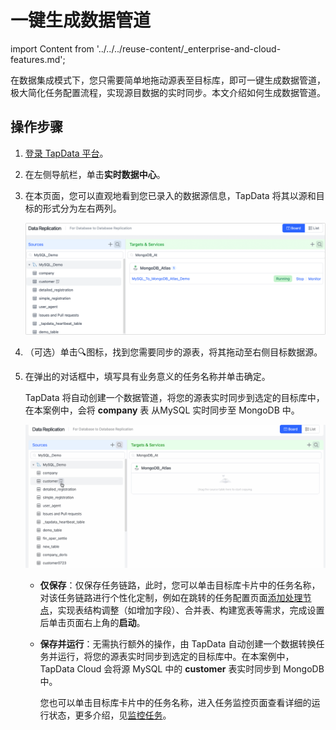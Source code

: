 # 一键生成数据管道
import Content from '../../../reuse-content/_enterprise-and-cloud-features.md';

<Content />

在数据集成模式下，您只需要简单地拖动源表至目标库，即可一键生成数据管道，极大简化任务配置流程，实现源目数据的实时同步。本文介绍如何生成数据管道。

## 操作步骤

1. [登录 TapData 平台](../../log-in.md)。

2. 在左侧导航栏，单击**实时数据中心**。

3. 在本页面，您可以直观地看到您已录入的数据源信息，TapData 将其以源和目标的形式分为左右两列。

   ![数据集成模式页面](../../../images/view_etl_dashboard.png)

4. （可选）单击🔍图标，找到您需要同步的源表，将其拖动至右侧目标数据源。

5. 在弹出的对话框中，填写具有业务意义的任务名称并单击确定。

   TapData 将自动创建一个数据管道，将您的源表实时同步到选定的目标库中，在本案例中，会将 **company** 表 从MySQL 实时同步至 MongoDB 中。

   ![创建任务](../../../images/create_etl_task.gif)

   - **仅保存**：仅保存任务链路，此时，您可以单击目标库卡片中的任务名称，对该任务链路进行个性化定制，例如在跳转的任务配置页面[添加处理节点](../../data-pipeline/data-development/process-node)，实现表结构调整（如增加字段）、合并表、构建宽表等需求，完成设置后单击页面右上角的**启动**。

   - **保存并运行**：无需执行额外的操作，由 TapData 自动创建一个数据转换任务并运行，将您的源表实时同步到选定的目标库中。在本案例中，TapData Cloud 会将源 MySQL 中的 **customer** 表实时同步到 MongoDB 中。

     您也可以单击目标库卡片中的任务名称，进入任务监控页面查看详细的运行状态，更多介绍，见[监控任务](../../data-pipeline/data-development/monitor-task.md)。

   

   

   
